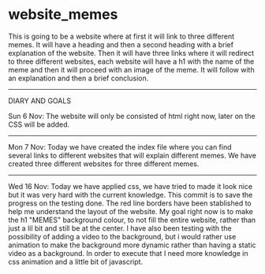 # website_memes
This is going to be a website where at first it will link to three different
memes. It will have a heading and then a second heading with a brief explanation of the website.
Then it will have three links where it will redirect to three different websites, each website will have a 
h1 with the name of the meme and then it will proceed with an image of the meme. It will follow with an 
explanation and then a brief conclusion. 

_________________________________________________
DIARY AND GOALS


Sun 6 Nov:
	The website will only be consisted of html right now, later on the CSS will be added.

-------------------------------------------------

Mon 7 Nov:
	Today we have created the index file where you can find several links to different websites that will explain
	different memes. We have created three different websites for three different memes.

-------------------------------------------------

Wed 16 Nov:
	Today we have applied css, we have tried to made it look nice but it was very hard with the current knowledge.
	This commit is to save the progress on the testing done. The red line borders have been stablished to help me 
	understand the layout of the website. My goal right now is to make the h1 "MEMES" background colour, to not 
	fill the entire website, rather than just a lil bit and still be at the center. 
	I have also been testing with the possibility of adding a video to the background, but i would rather use 
	animation to make the background more dynamic rather than having a static video as a background. In order
	to execute that I need more knowledge in css animation and a little bit of javascript.
